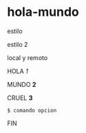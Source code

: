 # hola-mundo

estilo

estilo 2

local y remoto

HOLA *1*

MUNDO **2**

CRUEL __3__

````$ comando opcion````

FIN

